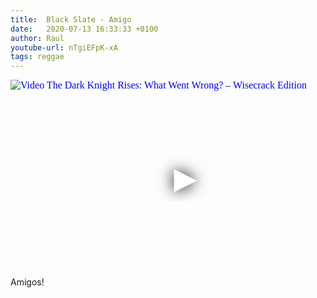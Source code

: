 ```yaml
---
title:  Black Slate - Amigo
date:   2020-07-13 16:33:33 +0100
author: Raul
youtube-url: nTgiEFpK-xA
tags: reggae
---
```

<div class="video-container ">
<iframe
  width="560"
  height="315"
  src="https://www.youtube.com/embed/nTgiEFpK-xA"
  srcdoc="<style>*{padding:0;margin:0;overflow:hidden}html,body{height:100%}img,span{position:absolute;width:100%;top:0;bottom:0;margin:auto}span{height:1.5em;text-align:center;font:48px/1.5 sans-serif;color:white;text-shadow:0 0 0.5em black}</style><a href=https://www.youtube.com/embed/nTgiEFpK-xA?autoplay=1><img src=https://img.youtube.com/vi/nTgiEFpK-xA/hqdefault.jpg alt='Video The Dark Knight Rises: What Went Wrong? – Wisecrack Edition'><span>▶</span></a>"
  frameborder="0"
  allow="accelerometer; autoplay; encrypted-media; gyroscope; picture-in-picture"
  allowfullscreen
></iframe>
</div>

<div class="post-content-message"> 
Amigos!
</div>
